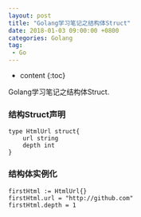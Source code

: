 ```yaml
---
layout: post
title: "Golang学习笔记之结构体Struct"
date: 2018-01-03 09:00:00 +0800 
categories: Golang
tag:
 - Go
---
```

* content
{:toc}

Golang学习笔记之结构体Struct.

### 结构Struct声明
```
type HtmlUrl struct{
	url string
	depth int
}
```

### 结构体实例化
```
firstHtml := HtmlUrl{}
firstHtml.url = "http://github.com"
firstHtml.depth = 1
```	


